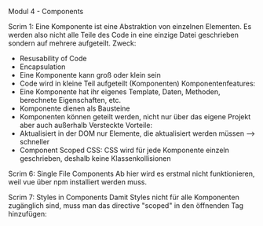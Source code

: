 Modul 4 - Components

Scrim 1:
Eine Komponente ist eine Abstraktion von einzelnen Elementen.
Es werden also nicht alle Teile des Code in eine einzige Datei geschrieben sondern auf mehrere aufgeteilt.
Zweck:
- Resusability of Code
- Encapsulation
- Eine Komponente kann groß oder klein sein
- Code wird in kleine Teil aufgeteilt (Komponenten)
Komponentenfeatures:
- Eine Komponente hat ihr eigenes Template, Daten, Methoden, berechnete Eigenschaften, etc.
- Komponente dienen als Bausteine
- Komponenten können geteilt werden, nicht nur über das eigene Projekt aber auch außerhalb
Versteckte Vorteile:
- Aktualisiert in der DOM nur Elemente, die aktualisiert werden müssen --> schneller
- Component Scoped CSS: CSS wird für jede Komponente einzeln geschrieben, deshalb keine Klassenkollisionen

Scrim 6: Single File Components
Ab hier wird es erstmal nicht funktionieren, weil vue über npm installiert werden muss.

Scrim 7: Styles in Components
Damit Styles nicht für alle Komponenten zugänglich sind, muss man das directive 
"scoped" in den öffnenden Tag hinzufügen: <style scoped>.
Dadurch sind diese Styles nur innerhalb der Komponente verfügbar.